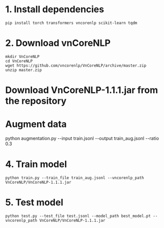 # 1. Install dependencies
```
pip install torch transformers vncorenlp scikit-learn tqdm
```
# 2. Download vnCoreNLP
```
mkdir VnCoreNLP
cd VnCoreNLP
wget https://github.com/vncorenlp/VnCoreNLP/archive/master.zip
unzip master.zip
```
# Download VnCoreNLP-1.1.1.jar from the repository

# Augment data

python augmentation.py --input train.jsonl --output train_aug.jsonl --ratio 0.3

# 4. Train model
```
python train.py --train_file train_aug.jsonl --vncorenlp_path VnCoreNLP/VnCoreNLP-1.1.1.jar
```
# 5. Test model
```
python test.py --test_file test.jsonl --model_path best_model.pt --vncorenlp_path VnCoreNLP/VnCoreNLP-1.1.1.jar
```